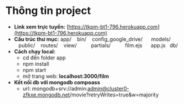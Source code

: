 # Thông tin project
- **Link xem trực tuyến:** [https://tkpm-bt1-796.herokuapp.com](https://tkpm-bt1-796.herokuapp.com)
- **Cấu trúc thư mục:**
app/
    &nbsp;&nbsp;&nbsp;bin/
    &nbsp;&nbsp;&nbsp;config_google_drive/  &nbsp; <!-- up ảnh lên drive -->
    &nbsp;&nbsp;&nbsp;models/ &nbsp; 
    &nbsp;&nbsp;&nbsp;public/
    &nbsp;&nbsp;&nbsp;routes/
    &nbsp;&nbsp;&nbsp;view/
        &nbsp;&nbsp;&nbsp;&nbsp;&nbsp;&nbsp;&nbsp;&nbsp;&nbsp;partials/
        &nbsp;&nbsp;&nbsp;&nbsp;&nbsp;&nbsp;&nbsp;&nbsp;&nbsp;film.ejs &nbsp; <!-- file chạy chính -->
    &nbsp;&nbsp;&nbsp;app.js &nbsp; <!-- khởi chạy server-->
db/ <!--Database đã export thành file json -->
- **Cách chạy local:**
    - cd đến folder app
    - npm install
    - npm start
    - mở trang web:  **localhost:3000/film**
- **Kết nối db với mongodb compoass**
    - url: mongodb+srv://admin:admin@cluster0-zfkxe.mongodb.net/movie?retryWrites=true&w=majority